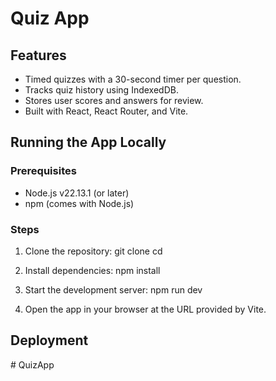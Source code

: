 # Quiz App

## Features

- Timed quizzes with a 30-second timer per question.
- Tracks quiz history using IndexedDB.
- Stores user scores and answers for review.
- Built with React, React Router, and Vite.

## Running the App Locally

### Prerequisites

- Node.js v22.13.1 (or later)
- npm (comes with Node.js)

### Steps

1. Clone the repository:
   git clone <your-repo-url>
   cd <your-project-folder>

2. Install dependencies:
   npm install

3. Start the development server:
   npm run dev
4. Open the app in your browser at the URL provided by Vite.

## Deployment

#   Q u i z A p p  
 